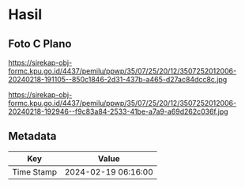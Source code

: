 # Hasil

## Foto C Plano

https://sirekap-obj-formc.kpu.go.id/4437/pemilu/ppwp/35/07/25/20/12/3507252012006-20240218-191105--850c1846-2d31-437b-a465-d27ac84dcc8c.jpg

https://sirekap-obj-formc.kpu.go.id/4437/pemilu/ppwp/35/07/25/20/12/3507252012006-20240218-192946--f9c83a84-2533-41be-a7a9-a69d262c036f.jpg


## Metadata

| Key        | Value               |
| ---------- | ------------------- |
| Time Stamp | 2024-02-19 06:16:00 |



